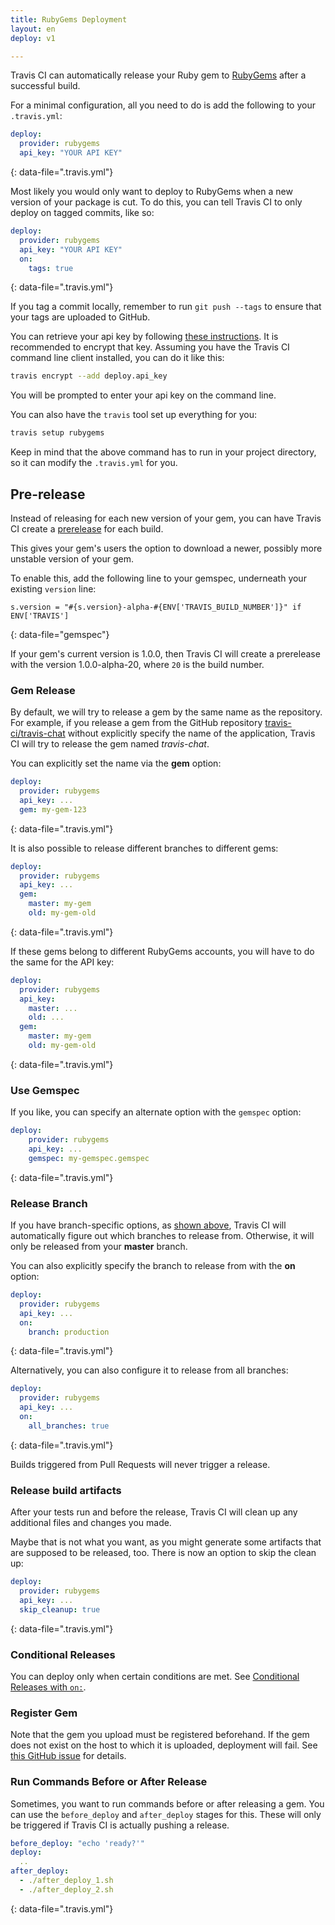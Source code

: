```yaml
---
title: RubyGems Deployment
layout: en
deploy: v1

---
```


Travis CI can automatically release your Ruby gem to [RubyGems](https://rubygems.org/) after a successful build.

For a minimal configuration, all you need to do is add the following to your `.travis.yml`:

```yaml
deploy:
  provider: rubygems
  api_key: "YOUR API KEY"
```
{: data-file=".travis.yml"}

Most likely you would only want to deploy to RubyGems when a new version of
your package is cut. To do this, you can tell Travis CI to only deploy on
tagged commits, like so:

```yaml
deploy:
  provider: rubygems
  api_key: "YOUR API KEY"
  on:
    tags: true
```
{: data-file=".travis.yml"}

If you tag a commit locally, remember to run `git push --tags` to ensure that your tags are uploaded to GitHub.

You can retrieve your api key by following [these instructions](http://guides.rubygems.org/rubygems-org-api). It is recommended to encrypt that key.
Assuming you have the Travis CI command line client installed, you can do it like this:

```bash
travis encrypt --add deploy.api_key
```

You will be prompted to enter your api key on the command line.

You can also have the `travis` tool set up everything for you:

```bash
travis setup rubygems
```

Keep in mind that the above command has to run in your project directory, so it can modify the `.travis.yml` for you.

## Pre-release

Instead of releasing for each new version of your gem, you can have Travis CI create a [prerelease](http://guides.rubygems.org/patterns#prerelease-gems) for each build.

This gives your gem's users the option to download a newer, possibly more unstable version of your gem.

To enable this, add the following line to your gemspec, underneath your existing `version` line:

```
s.version = "#{s.version}-alpha-#{ENV['TRAVIS_BUILD_NUMBER']}" if ENV['TRAVIS']
```
{: data-file="gemspec"}

If your gem's current version is 1.0.0, then Travis CI will create a prerelease with the version 1.0.0-alpha-20, where `20` is the build number.

### Gem Release

By default, we will try to release a gem by the same name as the repository. For example, if you release a gem from the GitHub repository [travis-ci/travis-chat](https://github.com/travis-ci/travis-chat) without explicitly specify the name of the application, Travis CI will try to release the gem named *travis-chat*.

You can explicitly set the name via the **gem** option:

```yaml
deploy:
  provider: rubygems
  api_key: ...
  gem: my-gem-123
```
{: data-file=".travis.yml"}

It is also possible to release different branches to different gems:

```yaml
deploy:
  provider: rubygems
  api_key: ...
  gem:
    master: my-gem
    old: my-gem-old
```
{: data-file=".travis.yml"}

If these gems belong to different RubyGems accounts, you will have to do the same for the API key:

```yaml
deploy:
  provider: rubygems
  api_key:
    master: ...
    old: ...
  gem:
    master: my-gem
    old: my-gem-old
```
{: data-file=".travis.yml"}

### Use Gemspec

If you like, you can specify an alternate option with the `gemspec` option:

```yaml
deploy:
    provider: rubygems
    api_key: ...
    gemspec: my-gemspec.gemspec
```
{: data-file=".travis.yml"}

### Release Branch

If you have branch-specific options, as [shown above](#gem-to-release), Travis CI will automatically figure out which branches to release from. Otherwise, it will only be released from your **master** branch.

You can also explicitly specify the branch to release from with the **on** option:

```yaml
deploy:
  provider: rubygems
  api_key: ...
  on:
    branch: production
```
{: data-file=".travis.yml"}

Alternatively, you can also configure it to release from all branches:

```yaml
deploy:
  provider: rubygems
  api_key: ...
  on:
    all_branches: true
```
{: data-file=".travis.yml"}

Builds triggered from Pull Requests will never trigger a release.

### Release build artifacts

After your tests run and before the release, Travis CI will clean up any additional files and changes you made.

Maybe that is not what you want, as you might generate some artifacts that are supposed to be released, too. There is now an option to skip the clean up:

```yaml
deploy:
  provider: rubygems
  api_key: ...
  skip_cleanup: true
```
{: data-file=".travis.yml"}

### Conditional Releases

You can deploy only when certain conditions are met.
See [Conditional Releases with `on:`](/user/deployment/#conditional-releases-with-on).

### Register Gem 

Note that the gem you upload must be registered beforehand.
If the gem does not exist on the host to which it is uploaded, deployment will fail.
See [this GitHub issue](https://github.com/travis-ci/dpl/issues/574) for details.

### Run Commands Before or After Release

Sometimes, you want to run commands before or after releasing a gem. You can use the `before_deploy` and `after_deploy` stages for this. These will only be triggered if Travis CI is actually pushing a release.

```yaml
before_deploy: "echo 'ready?'"
deploy:
  ..
after_deploy:
  - ./after_deploy_1.sh
  - ./after_deploy_2.sh
```
{: data-file=".travis.yml"}
